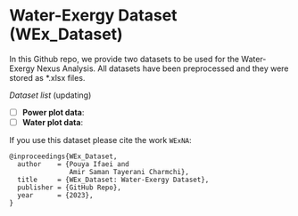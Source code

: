 # Water-Exergy Dataset (WEx_Dataset)
In this Github repo, we provide two datasets to be used for the Water-Exergy Nexus Analysis. All datasets have been preprocessed and they were stored as *.xlsx files. 

*Dataset list* (updating)
- [ ] **Power plot data**: 
- [ ] **Water plot data**:

If you use this dataset please cite the work `WExNA`:

```
@inproceedings{WEx_Dataset,
  author    = {Pouya Ifaei and
               Amir Saman Tayerani Charmchi},
  title     = {WEx_Dataset: Water-Exergy Dataset},
  publisher = {GitHub Repo},
  year      = {2023},
}
